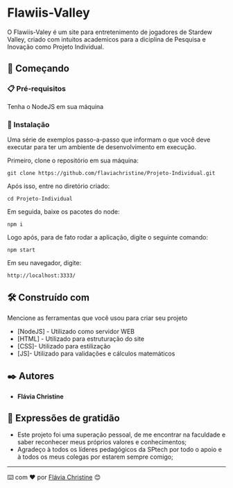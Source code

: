 # Flawiis-Valley

O Flawiis-Valey é um site para entretenimento de jogadores de Stardew Valley, criado com intuitos academicos para a diciplina de Pesquisa e Inovação como Projeto Individual.

## 🚀 Começando

### 📋 Pré-requisitos

Tenha o NodeJS em sua máquina


### 🔧 Instalação

Uma série de exemplos passo-a-passo que informam o que você deve executar para ter um ambiente de desenvolvimento em execução.

Primeiro, clone o repositório em sua máquina:

```
git clone https://github.com/flaviachristine/Projeto-Individual.git
```

Após isso, entre no diretório criado:

```
cd Projeto-Individual
```

Em seguida, baixe os pacotes do node:

```
npm i
```

Logo após, para de fato rodar a aplicação, digite o seguinte comando:

```
npm start
```

Em seu navegador, digite:

```
http://localhost:3333/
```

## 🛠️ Construído com

Mencione as ferramentas que você usou para criar seu projeto

* [NodeJS] - Utilizado como servidor WEB
* [HTML] - Utilizado para estruturação do site
* [CSS]- Utilizado para estilização
* [JS]- Utilizado para validações e cálculos matemáticos

## ✒️ Autores

* **Flávia Christine** 

## 🎁 Expressões de gratidão

* Este projeto foi uma superação pessoal, de me encontrar na faculdade e saber reconhecer meus próprios valores e conhecimentos;
* Agradeço à todos os líderes pedagógicos da SPtech por todo o apoio e à todos os meus colegas por estarem sempre comigo;



---
⌨️ com ❤️ por [Flávia Christine](https://github.com/flaviachristine) 😊